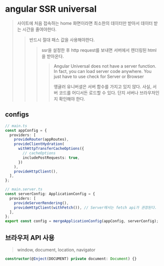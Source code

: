 # angular SSR universal

> 사이트에 처음 접속하는 home 화면이라면 최소한의 데이터만 받아서 데이터 받는 시간을 줄여야한다.
>
> > 반드시 절대 패스 값을 사용해야한다.
> >
> > > ssr을 설정한 후 http request를 보내면 서버에서 렌더링된 html을 받아온다.
> > >
> > > > Angular Universal does not have a server function. In fact, you can load server code anywhere. You just have to use check for Server or Browser
> > > >
> > > > 앵귤러 유니버셜은 서버 함수를 가지고 있지 않다. 사실, 서버 코드를 어디서든 로드할 수 있다. 단지 서버나 브라우저인지 확인해야 한다.

## configs

```ts
// main.ts
const appConfig = {
  providers: [
    provideRouter(appRoutes),
    provideClientHydration(
      withHttpTransferCacheOptions({
        // cacheOptions
        includePostRequests: true,
      })
    ),
    provideHttpClient(),
  ],
};

// main.server.ts
const serverConfig: ApplicationConfig = {
  providers: [
    provideServerRendering(),
    provideHttpClient(withFetch()), // Server에서는 fetch api가 권장된다.
  ],
};
export const config = mergeApplicationConfig(appConfig, serverConfig);
```

## 브라우저 API 사용

> window, document, location, navigator

```ts
constructor(@Inject(DOCUMENT) private document: Document) {}
```
